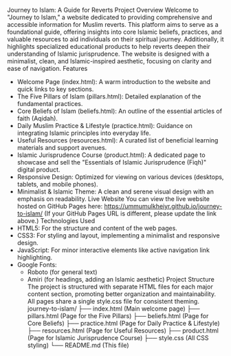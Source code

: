 Journey to Islam: A Guide for Reverts
Project Overview
Welcome to "Journey to Islam," a website dedicated to providing comprehensive and accessible information for Muslim reverts. This platform aims to serve as a foundational guide, offering insights into core Islamic beliefs, practices, and valuable resources to aid individuals on their spiritual journey. Additionally, it highlights specialized educational products to help reverts deepen their understanding of Islamic jurisprudence.
The website is designed with a minimalist, clean, and Islamic-inspired aesthetic, focusing on clarity and ease of navigation.
Features
 * Welcome Page (index.html): A warm introduction to the website and quick links to key sections.
 * The Five Pillars of Islam (pillars.html): Detailed explanation of the fundamental practices.
 * Core Beliefs of Islam (beliefs.html): An outline of the essential articles of faith (Aqidah).
 * Daily Muslim Practice & Lifestyle (practice.html): Guidance on integrating Islamic principles into everyday life.
 * Useful Resources (resources.html): A curated list of beneficial learning materials and support avenues.
 * Islamic Jurisprudence Course (product.html): A dedicated page to showcase and sell the "Essentials of Islamic Jurisprudence (Fiqh)" digital product.
 * Responsive Design: Optimized for viewing on various devices (desktops, tablets, and mobile phones).
 * Minimalist & Islamic Theme: A clean and serene visual design with an emphasis on readability.
Live Website
You can view the live website hosted on GitHub Pages here:
https://ummumulkheiyr.github.io/journey-to-islam/
(If your GitHub Pages URL is different, please update the link above.)
Technologies Used
 * HTML5: For the structure and content of the web pages.
 * CSS3: For styling and layout, implementing a minimalist and responsive design.
 * JavaScript: For minor interactive elements like active navigation link highlighting.
 * Google Fonts:
   * Roboto (for general text)
   * Amiri (for headings, adding an Islamic aesthetic)
Project Structure
The project is structured with separate HTML files for each major content section, promoting better organization and maintainability. All pages share a single style.css file for consistent theming.
journey-to-islam/
├── index.html          (Main welcome page)
├── pillars.html        (Page for the Five Pillars)
├── beliefs.html        (Page for Core Beliefs)
├── practice.html       (Page for Daily Practice & Lifestyle)
├── resources.html      (Page for Useful Resources)
├── product.html        (Page for Islamic Jurisprudence Course)
├── style.css           (All CSS styling)
└── README.md           (This file)
